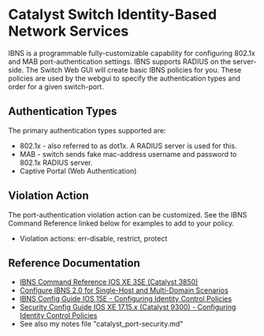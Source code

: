 # Catalyst Switch Identity-Based Network Services

IBNS is a programmable fully-customizable capability for configuring 802.1x and MAB port-authentication settings.
IBNS supports RADIUS on the server-side.
The Switch Web GUI will create basic IBNS policies for you. 
These policies are used by the webgui to specify the authentication types and order for a given switch-port.

## Authentication Types

The primary authentication types supported are:
* 802.1x - also referred to as dot1x. A RADIUS server is used for this.
* MAB - switch sends fake mac-address username and password to 802.1x RADIUS server.
* Captive Portal (Web Authentication)

## Violation Action

The port-authentication violation action can be customized. 
See the IBNS Command Reference linked below for examples to add to your policy.
* Violation actions: err-disable, restrict, protect

## Reference Documentation

* [IBNS Command Reference IOS XE 3SE (Catalyst 3850)][1]
* [Configure IBNS 2.0 for Single-Host and Multi-Domain Scenarios][2]
* [IBNS Config Guide IOS 15E - Configuring Identity Control Policies][3]
* [Security Config Guide IOS XE 17.15.x (Catalyst 9300) - Configuring Identity Control Policies][4]
* See also my notes file "catalyst_port-security.md"

[1]: https://www.cisco.com/c/en/us/td/docs/ios-xml/ios/ibns/command/ibns-xe-3se-3850-cr-book/ibns-cr-3850.html
[2]: https://www.cisco.com/c/en/us/support/docs/switches/catalyst-3750-x-series-switches/207193-Configure-IBNS-2-0-for-Single-Host-and-M.html
[3]: https://www.cisco.com/c/en/us/td/docs/ios-xml/ios/ibns/configuration/15-e/ibns-15-e-book/ibns-cntrl-pol.html
[4]: https://www.cisco.com/c/en/us/td/docs/switches/lan/catalyst9300/software/release/17-15/configuration_guide/sec/b_1715_sec_9300_cg/configuring_identity_control_policies.html
